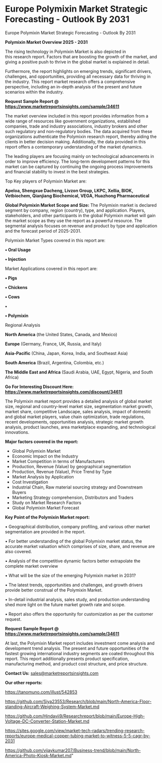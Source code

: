 # Europe Polymixin Market Strategic Forecasting - Outlook By 2031
Europe Polymixin Market Strategic Forecasting - Outlook By 2031

<Strong> Polymixin Market Overview 2025 - 2031</strong>

The rising technology in Polymixin Market is also depicted in this research report. Factors that are boosting the growth of the market, and giving a positive push to thrive in the global market is explained in detail.

Furthermore, the report highlights on emerging trends, significant drivers, challenges, and opportunities, providing all necessary data for thriving in the industry. This report market research offers a comprehensive perspective, including an in-depth analysis of the present and future scenarios within the industry.

<strong>Request Sample Report @ <a href=https://www.marketreportsinsights.com/sample/34611>https://www.marketreportsinsights.com/sample/34611</a></strong>

The market overview included in this report provides information from a wide range of resources like government organizations, established companies, trade and industry associations, industry brokers and other such regulatory and non-regulatory bodies. The data acquired from these organizations authenticate the Polymixin research report, thereby aiding the clients in better decision making. Additionally, the data provided in this report offers a contemporary understanding of the market dynamics.

The leading players are focusing mainly on technological advancements in order to improve efficiency. The long-term development patterns for this market can be captured by continuing the ongoing process improvements and financial stability to invest in the best strategies.

Top Key players of Polymixin Market are:

<strong>Apeloa, Shengxue Dacheng, Livzon Group, LKPC, Xellia, BIOK, Vetbiochem, Qianjiang Biochemical, VEGA, Huazhong Pharmaceutical</strong>

<strong><b>Global Polymixin Market Scope and Size:</b></strong>
The Polymixin market is declared segment by company, region (country), type, and application. Players, stakeholders, and other participants in the global Polymixin market will gain the market scope as they use the report as a powerful resource. The segmental analysis focuses on revenue and product by type and application and the forecast period of 2025-2031.

Polymixin Market Types covered in this report are:

<strong>•  Oral Usage

•  Injection</strong>

Market Applications covered in this report are:

<strong>•  Pigs

•  Chickens

•  Cows

•  

•  Polymixin</strong> 

Regional Analysis

<strong>North America</strong> (the United States, Canada, and Mexico)

<strong>Europe</strong> (Germany, France, UK, Russia, and Italy)

<strong>Asia-Pacific</strong> (China, Japan, Korea, India, and Southeast Asia)

<strong>South America</strong> (Brazil, Argentina, Colombia, etc.)

<strong>The Middle East and Africa</strong> (Saudi Arabia, UAE, Egypt, Nigeria, and South Africa)

<strong>Go For Interesting Discount Here: <a href=https://www.marketreportsinsights.com/discount/34611>https://www.marketreportsinsights.com/discount/34611</a></strong>

The Polymixin market report provides a detailed analysis of global market size, regional and country-level market size, segmentation market growth, market share, competitive Landscape, sales analysis, impact of domestic and global market players, value chain optimization, trade regulations, recent developments, opportunities analysis, strategic market growth analysis, product launches, area marketplace expanding, and technological innovations.

<strong><b>Major factors covered in the report:</b></strong>
<ul>
  <li>Global Polymixin Market </li>
  <li>Economic Impact on the Industry</li>
  <li>Market Competition in terms of Manufacturers</li>
  <li>Production, Revenue (Value) by geographical segmentation</li>
  <li>Production, Revenue (Value), Price Trend by Type</li>
  <li>Market Analysis by Application</li>
  <li>Cost Investigation</li>
  <li>Industrial Chain, Raw material sourcing strategy and Downstream Buyers</li>
  <li>Marketing Strategy comprehension, Distributors and Traders</li>
  <li>Study on Market Research Factors</li>
  <li>Global Polymixin Market Forecast</li>
</ul>

<strong><b>Key Point of the Polymixin Market report:</b></strong>

• Geographical distribution, company profiling, and various other market segmentation are provided in the report.

• For better understanding of the global Polymixin market status, the accurate market valuation which comprises of size, share, and revenue are also covered.

• Analysis of the competitive dynamic factors better extrapolate the complete market overview

• What will be the size of the emerging Polymixin market in 2031?

• The latest trends, opportunities and challenges, and growth drivers provide better construal of the Polymixin Market.

• In-detail industrial analysis, sales study, and production understanding shed more light on the future market growth rate and scope.

• Report also offers the opportunity for customization as per the customer request.

<strong>Request Sample Report @ <a href=https://www.marketreportsinsights.com/sample/34611>https://www.marketreportsinsights.com/sample/34611</a></strong>

At last, the Polymixin Market report includes investment come analysis and development trend analysis. The present and future opportunities of the fastest growing international industry segments are coated throughout this report. This report additionally presents product specification, manufacturing method, and product cost structure, and price structure.

<strong>Contact Us:</strong>
sales@marketreportsinsights.com

<strong>Our other reports:</strong>

<a href=https://tanomuno.com/illust/542853>https://tanomuno.com/illust/542853</a>

<a href=https://github.com/Siya23553/Research/blob/main/North-America-Floor-standing-Aircraft-Weighing-System-Market.md>https://github.com/Siya23553/Research/blob/main/North-America-Floor-standing-Aircraft-Weighing-System-Market.md</a>

<a href=https://github.com/Hindavii9/Researchreport/blob/main/Europe-High-Voltage-DC-Converter-Station-Market.md>https://github.com/Hindavii9/Researchreport/blob/main/Europe-High-Voltage-DC-Converter-Station-Market.md</a>

<a href=https://sites.google.com/view/market-tech-radars/trending-research-reports/europe-medical-copper-tubing-market-to-witness-5-5-cagr-by-2031>https://sites.google.com/view/market-tech-radars/trending-research-reports/europe-medical-copper-tubing-market-to-witness-5-5-cagr-by-2031</a>

<a href=https://github.com/vijaykumar207/Business-trend/blob/main/North-America-Photo-Kiosk-Market.md>https://github.com/vijaykumar207/Business-trend/blob/main/North-America-Photo-Kiosk-Market.md</a>"
